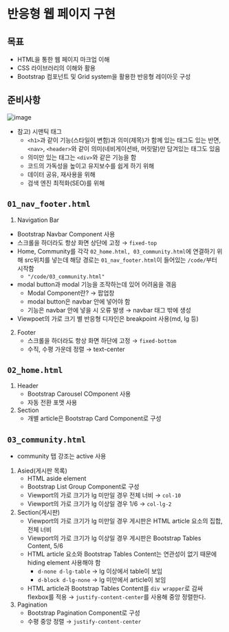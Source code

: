 # 반응형 웹 페이지 구현
## 목표
- HTML을 통한 웹 페이지 마크업 이해
- CSS 라이브러리의 이해와 활용
- Bootstrap 컴포넌트 및 Grid system을 활용한 반응형 레이아웃 구성

## 준비사항
![image](https://user-images.githubusercontent.com/108309396/225780923-ee6846a3-3133-4d88-8a62-4b5c46a515df.png)  
- 참고) 시맨틱 태그
  - `<h1>`과 같이 기능(스타일이 변함)과 의미(제목)가 함께 있는 태그도 있는 반면, `<nav>`, `<header>`와 같이 의미(네비게이션바, 머릿말)만 담겨있는 태그도 있음
  - 의미만 있는 태그는 `<div>`와 같은 기능을 함
  - 코드의 가독성을 높이고 유지보수를 쉽게 하기 위해
  - 데이터 공유, 재사용을 위해
  - 검색 엔진 최적화(SEO)를 위해

## `01_nav_footer.html`
1. Navigation Bar
- Bootstrap Navbar Component 사용
- 스크롤을 하더라도 항상 화면 상단에 고정 &rarr; `fixed-top`
- Home, Community를 각각 `02_home.html, 03_community.html`에 연결하기 위해 src위치를 넣는데 해당 경로는 `01_nav_footer.html`이 들어있는 `/code/`부터 시작함 
  - `"/code/03_community.html"`
- modal button과 modal 기능을 조작하는데 있어 어려움을 겪음
  - Modal Component란? &rarr; 팝업창
  - modal button은 navbar 안에 넣어야 함
  - 기능은 navbar 안에 넣을 시 오류 발생 &rarr; navbar 태그 밖에 생성
- Viewpoet의 가로 크기 별 반응형 디자인은 breakpoint 사용(md, lg 등)
2. Footer
   - 스크롤을 하더라도 항상 화면 하단에 고정 &rarr; `fixed-bottom`
   - 수직, 수평 가운데 정렬 &rarr; text-center

##  `02_home.html`  
1. Header
   - Bootstrap Carousel COmponent 사용
   - 자동 전환 포맷 사용  
2. Section
   - 개별 article은 Bootstrap Card Component로 구성

## `03_community.html`
- community 탭 강조는 active 사용
1. Asied(게시판 목록)
   - HTML aside element
   - Bootstrap List Group Component로 구성
   - Viewport의 가로 크기가 lg 미만일 경우 전체 너비 &rarr; `col-10`
   - Viewport의 가로 크기가 lg 이상일 경우 1/6 &rarr; `col-lg-2`
2. Section(게시판)
   - Viewport의 가로 크기가 lg 미만일 경우 게시판은 HTML article 요소의 집합, 전체 너비
   - Viewport의 가로 크기가 lg 이상일 경우 게시판은 Bootstrap Tables Content, 5/6
   - HTML article 요소와 Bootstrap Tables Content는 연관성이 없기 때문에 hiding element 사용해야 함
     - `d-none d-lg-table` &rarr; lg 이상에서 table이 보임
     - `d-block d-lg-none` &rarr; lg 미만에서 article이 보임
   -  HTML article과 Bootstrap Tables Content를 `div wrapper`로 감싸 flexbox를 적용 &rarr; `justify-content-center`를 사용해 중앙 정렬한다.
3. Pagination
   - Bootstrap Pagination Component로 구성
   - 수평 중앙 정렬 &rarr; `justify-content-center`